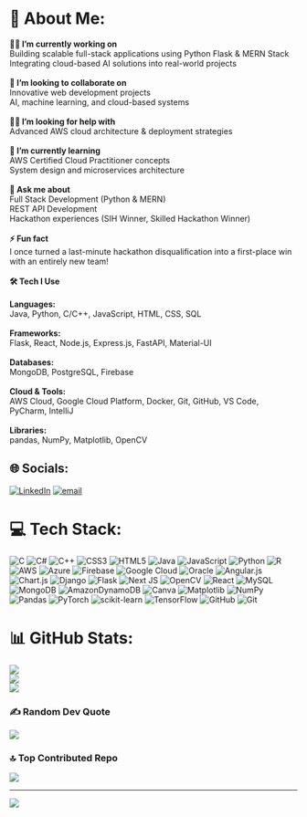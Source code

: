# 💫 About Me:
**👨‍💻 I’m currently working on**<br>Building scalable full-stack applications using Python Flask & MERN Stack  <br>Integrating cloud-based AI solutions into real-world projects  <br><br>**🤝 I’m looking to collaborate on**<br>Innovative web development projects  <br>AI, machine learning, and cloud-based systems  <br><br>**🙋‍♂️ I’m looking for help with**<br>Advanced AWS cloud architecture & deployment strategies  <br><br>**🌱 I’m currently learning**<br>AWS Certified Cloud Practitioner concepts  <br>System design and microservices architecture  <br><br>**💬 Ask me about**<br>Full Stack Development (Python & MERN)  <br>REST API Development  <br>Hackathon experiences (SIH Winner, Skilled Hackathon Winner)  <br><br>**⚡ Fun fact**<br>I once turned a last-minute hackathon disqualification into a first-place win with an entirely new team!  <br><br>**🛠 Tech I Use**<br><br>**Languages:**  <br>Java, Python, C/C++, JavaScript, HTML, CSS, SQL  <br><br>**Frameworks:**  <br>Flask, React, Node.js, Express.js, FastAPI, Material-UI  <br><br>**Databases:**  <br>MongoDB, PostgreSQL, Firebase  <br><br>**Cloud & Tools:**  <br>AWS Cloud, Google Cloud Platform, Docker, Git, GitHub, VS Code, PyCharm, IntelliJ  <br><br>**Libraries:**  <br>pandas, NumPy, Matplotlib, OpenCV  <br>


## 🌐 Socials:
[![LinkedIn](https://img.shields.io/badge/LinkedIn-%230077B5.svg?logo=linkedin&logoColor=white)](https://linkedin.com/in/linkedin.com/in/nakul-velusamy-8712a2292/) [![email](https://img.shields.io/badge/Email-D14836?logo=gmail&logoColor=white)](mailto:velusamyperumalgounder@gmail.com) 

# 💻 Tech Stack:
![C](https://img.shields.io/badge/c-%2300599C.svg?style=flat&logo=c&logoColor=white) ![C#](https://img.shields.io/badge/c%23-%23239120.svg?style=flat&logo=csharp&logoColor=white) ![C++](https://img.shields.io/badge/c++-%2300599C.svg?style=flat&logo=c%2B%2B&logoColor=white) ![CSS3](https://img.shields.io/badge/css3-%231572B6.svg?style=flat&logo=css3&logoColor=white) ![HTML5](https://img.shields.io/badge/html5-%23E34F26.svg?style=flat&logo=html5&logoColor=white) ![Java](https://img.shields.io/badge/java-%23ED8B00.svg?style=flat&logo=openjdk&logoColor=white) ![JavaScript](https://img.shields.io/badge/javascript-%23323330.svg?style=flat&logo=javascript&logoColor=%23F7DF1E) ![Python](https://img.shields.io/badge/python-3670A0?style=flat&logo=python&logoColor=ffdd54) ![R](https://img.shields.io/badge/r-%23276DC3.svg?style=flat&logo=r&logoColor=white) ![AWS](https://img.shields.io/badge/AWS-%23FF9900.svg?style=flat&logo=amazon-aws&logoColor=white) ![Azure](https://img.shields.io/badge/azure-%230072C6.svg?style=flat&logo=microsoftazure&logoColor=white) ![Firebase](https://img.shields.io/badge/firebase-%23039BE5.svg?style=flat&logo=firebase) ![Google Cloud](https://img.shields.io/badge/GoogleCloud-%234285F4.svg?style=flat&logo=google-cloud&logoColor=white) ![Oracle](https://img.shields.io/badge/Oracle-F80000?style=flat&logo=oracle&logoColor=white) ![Angular.js](https://img.shields.io/badge/angular.js-%23E23237.svg?style=flat&logo=angularjs&logoColor=white) ![Chart.js](https://img.shields.io/badge/chart.js-F5788D.svg?style=flat&logo=chart.js&logoColor=white) ![Django](https://img.shields.io/badge/django-%23092E20.svg?style=flat&logo=django&logoColor=white) ![Flask](https://img.shields.io/badge/flask-%23000.svg?style=flat&logo=flask&logoColor=white) ![Next JS](https://img.shields.io/badge/Next-black?style=flat&logo=next.js&logoColor=white) ![OpenCV](https://img.shields.io/badge/opencv-%23white.svg?style=flat&logo=opencv&logoColor=white) ![React](https://img.shields.io/badge/react-%2320232a.svg?style=flat&logo=react&logoColor=%2361DAFB) ![MySQL](https://img.shields.io/badge/mysql-4479A1.svg?style=flat&logo=mysql&logoColor=white) ![MongoDB](https://img.shields.io/badge/MongoDB-%234ea94b.svg?style=flat&logo=mongodb&logoColor=white) ![AmazonDynamoDB](https://img.shields.io/badge/Amazon%20DynamoDB-4053D6?style=flat&logo=Amazon%20DynamoDB&logoColor=white) ![Canva](https://img.shields.io/badge/Canva-%2300C4CC.svg?style=flat&logo=Canva&logoColor=white) ![Matplotlib](https://img.shields.io/badge/Matplotlib-%23ffffff.svg?style=flat&logo=Matplotlib&logoColor=black) ![NumPy](https://img.shields.io/badge/numpy-%23013243.svg?style=flat&logo=numpy&logoColor=white) ![Pandas](https://img.shields.io/badge/pandas-%23150458.svg?style=flat&logo=pandas&logoColor=white) ![PyTorch](https://img.shields.io/badge/PyTorch-%23EE4C2C.svg?style=flat&logo=PyTorch&logoColor=white) ![scikit-learn](https://img.shields.io/badge/scikit--learn-%23F7931E.svg?style=flat&logo=scikit-learn&logoColor=white) ![TensorFlow](https://img.shields.io/badge/TensorFlow-%23FF6F00.svg?style=flat&logo=TensorFlow&logoColor=white) ![GitHub](https://img.shields.io/badge/github-%23121011.svg?style=flat&logo=github&logoColor=white) ![Git](https://img.shields.io/badge/git-%23F05033.svg?style=flat&logo=git&logoColor=white)
# 📊 GitHub Stats:
![](https://github-readme-stats.vercel.app/api?username=Nakulvelusamy&theme=dark&hide_border=false&include_all_commits=false&count_private=false)<br/>
![](https://nirzak-streak-stats.vercel.app/?user=Nakulvelusamy&theme=dark&hide_border=false)<br/>
![](https://github-readme-stats.vercel.app/api/top-langs/?username=Nakulvelusamy&theme=dark&hide_border=false&include_all_commits=false&count_private=false&layout=compact)

### ✍️ Random Dev Quote
![](https://quotes-github-readme.vercel.app/api?type=horizontal&theme=radical)

### 🔝 Top Contributed Repo
![](https://github-contributor-stats.vercel.app/api?username=Nakulvelusamy&limit=5&theme=dark&combine_all_yearly_contributions=true)

---
[![](https://visitcount.itsvg.in/api?id=Nakulvelusamy&icon=0&color=12)](https://visitcount.itsvg.in)

<!-- Proudly created with GPRM ( https://gprm.itsvg.in ) -->
